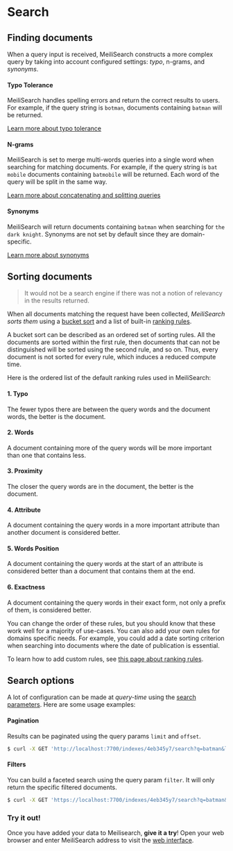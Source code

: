 # Search

## Finding documents

When a query input is received, MeiliSearch constructs a more complex query by taking into account configured settings: _typo_, n-grams, and _synonyms_.

#### Typo Tolerance

MeiliSearch handles spelling errors and return the correct results to users. For example, if the query string is `botman`, documents containing `batman` will be returned.

[Learn more about typo tolerance](/guides/advanced_guides/typotolerance.md)

#### N-grams

MeiliSearch is set to merge multi-words queries into a single word when searching for matching documents. For example, if the query string is `bat mobile` documents containing `batmobile` will be returned. Each word of the query will be split in the same way.

[Learn more about concatenating and splitting queries](/guides/advanced_guides/concat.md)

#### Synonyms

MeiliSearch will return documents containing `batman` when searching for `the dark knight`. Synonyms are not set by default since they are domain-specific.

[Learn more about synonyms](/guides/advanced_guides/synonyms.md)

## Sorting documents

> It would not be a search engine if there was not a notion of relevancy in the results returned.

When all documents matching the request have been collected, _MeiliSearch sorts them_ using a [bucket sort](/guides/advanced_guides/bucket_sort.md) and a list of built-in [ranking rules](/guides/main_concepts/relevancy.md#ranking-rules).

A bucket sort can be described as an ordered set of sorting rules. All the documents are sorted within the first rule, then documents that can not be distinguished will be sorted using the second rule, and so on. Thus, every document is not sorted for every rule, which induces a reduced compute time.

Here is the ordered list of the default ranking rules used in MeiliSearch:

#### 1. Typo

The fewer typos there are between the query words and the document words, the better is the document.

#### 2. Words

A document containing more of the query words will be more important than one that contains less.

#### 3. Proximity

The closer the query words are in the document, the better is the document.

#### 4. Attribute

A document containing the query words in a more important attribute than another document is considered better.

#### 5. Words Position

A document containing the query words at the start of an attribute is considered better than a document that contains them at the end.

#### 6. Exactness

A document containing the query words in their exact form, not only a prefix of them, is considered better.

You can change the order of these rules, but you should know that these work well for a majority of use-cases. You can also add your own rules for domains specific needs. For example, you could add a date sorting criterion when searching into documents where the date of publication is essential.

To learn how to add custom rules, see [this page about ranking rules](/guides/main_concepts/relevancy.md).

## Search options

A lot of configuration can be made at _query-time_ using the [search parameters](/guides/advanced_guides/search_parameters.md). Here are some usage examples:

#### Pagination

Results can be paginated using the query params `limit` and `offset`.

```bash
$ curl -X GET 'http://localhost:7700/indexes/4eb345y7/search?q=batman&limit=5&offset=10'
```

#### Filters

You can build a faceted search using the query param `filter`. It will only return the specific filtered documents.

```bash
$ curl -X GET 'https://localhost:7700/indexes/4eb345y7/search?q=batman&filters=director:Christopher%20Nolan'
```

### Try it out!

Once you have added your data to Meilisearch, **give it a try**! Open your web browser and enter MeiliSearch address to visit the [web interface](/guides/advanced_guides/web_interface.md).
